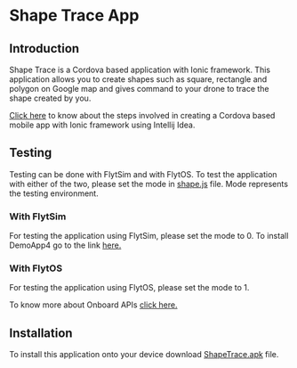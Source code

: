 <!--
#
# Licensed to the Apache Software Foundation (ASF) under one
# or more contributor license agreements.  See the NOTICE file
# distributed with this work for additional information
# regarding copyright ownership.  The ASF licenses this file
# to you under the Apache License, Version 2.0 (the
# "License"); you may not use this file except in compliance
# with the License.  You may obtain a copy of the License at
#
# http://www.apache.org/licenses/LICENSE-2.0
#
# Unless required by applicable law or agreed to in writing,
# software distributed under the License is distributed on an
# "AS IS" BASIS, WITHOUT WARRANTIES OR CONDITIONS OF ANY
#  KIND, either express or implied.  See the License for the
# specific language governing permissions and limitations
# under the License.
#
-->


# Shape Trace App

## Introduction

Shape Trace is a Cordova based application with Ionic framework.
This application allows you to create shapes such as square, rectangle
and polygon on Google map and gives command to your drone to trace the
shape created by you.


[Click here](http://docs.flytbase.com/docs/FlytApps/Web_MobileApps.html) to
know about the steps involved in creating a Cordova based mobile app with
Ionic framework using Intellij Idea.

## Testing

Testing can be done with FlytSim and with FlytOS. To test the application with
either of the two, please set the mode in [shape.js](https://github.com/flytbase/flytsamples/blob/master/AndroidApps/Shape%20Trace/www/js/shape.js)
file. Mode represents the testing environment.

### With FlytSim
For testing the application using FlytSim, please set the mode to 0. To install
DemoApp4 go to the link [here.](https://github.com/flytbase/flytsamples/tree/master/OnboardApps/cpp)

### With FlytOS
For testing the application using FlytOS, please set the mode to 1.

To know more about Onboard APIs [click here.](http://docs.flytbase.com/docs/FlytAPI/OnboardAPIs.html)

## Installation

To install this application onto your device download [ShapeTrace.apk]( https://s3-us-west-2.amazonaws.com/flytos/flyt_0.3.1/SampleAndroidApk/ShapeTrace.apk)
file.



